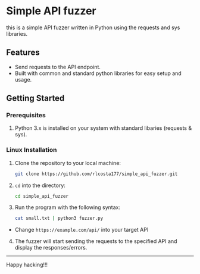 # Simple API fuzzer

this is a simple API fuzzer written in Python using the requests and sys libraries.

## Features

- Send requests to the API endpoint.
- Built with common and standard python libraries for easy setup and usage.

## Getting Started

### Prerequisites

1. Python 3.x is installed on your system with standard libaries (requests & sys).

### Linux Installation

1. Clone the repository to your local machine:

   ```bash
   git clone https://github.com/rlcosta177/simple_api_fuzzer.git
   ```
2. `cd` into the directory:
   ```bash
   cd simple_api_fuzzer
   ```
3. Run the program with the following syntax:
   ```bash
   cat small.txt | python3 fuzzer.py
   ```
  - Change `https://example.com/api/` into your target API
4. The fuzzer will start sending the requests to the specified API and display the responses/errors.

---

Happy hacking!!!
